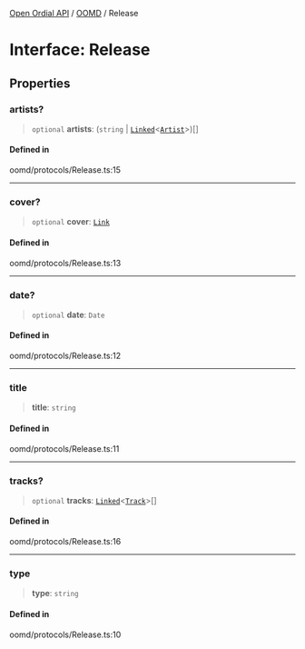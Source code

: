 [Open Ordial API](../../README.md) / [OOMD](../README.md) / Release

# Interface: Release

## Properties

### artists?

> `optional` **artists**: (`string` \| [`Linked`](../type-aliases/Linked.md)\<[`Artist`](Artist.md)\>)[]

#### Defined in

oomd/protocols/Release.ts:15

***

### cover?

> `optional` **cover**: [`Link`](../type-aliases/Link.md)

#### Defined in

oomd/protocols/Release.ts:13

***

### date?

> `optional` **date**: `Date`

#### Defined in

oomd/protocols/Release.ts:12

***

### title

> **title**: `string`

#### Defined in

oomd/protocols/Release.ts:11

***

### tracks?

> `optional` **tracks**: [`Linked`](../type-aliases/Linked.md)\<[`Track`](Track.md)\>[]

#### Defined in

oomd/protocols/Release.ts:16

***

### type

> **type**: `string`

#### Defined in

oomd/protocols/Release.ts:10
